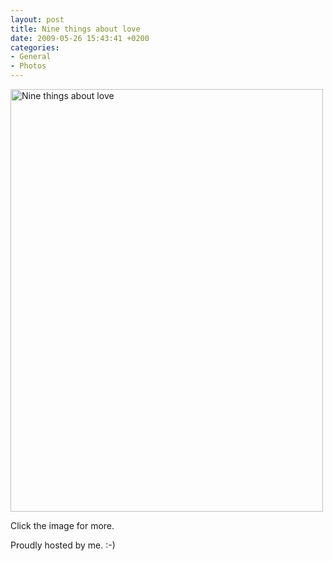 ```yaml
---
layout: post
title: Nine things about love
date: 2009-05-26 15:43:41 +0200
categories:
- General
- Photos
---
```

<a href="http://cosmonova.ro/post/113210915/nine-things-about-love"><img src="http://www.rusiczki.net/wp-content/uploads/2009/05/nine-things-about-love.jpg" alt="Nine things about love" title="Nine things about love" width="500" height="676"/></a>

Click the image for more.

Proudly hosted by me. :-)

